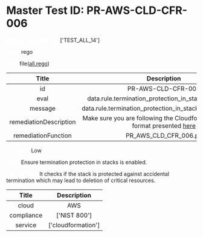 



# Master Test ID: PR-AWS-CLD-CFR-006


***<font color="white">Master Snapshot Id:</font>*** ['TEST_ALL_14']

***<font color="white">type:</font>*** rego

***<font color="white">rule:</font>*** file([all.rego])  
  
  
  
  

|Title|Description|
| :---: | :---: |
|id|PR-AWS-CLD-CFR-006|
|eval|data.rule.termination_protection_in_stacks_is_enabled|
|message|data.rule.termination_protection_in_stacks_is_enabled_err|
|remediationDescription|Make sure you are following the Cloudformation template format presented <a href='https://boto3.amazonaws.com/v1/documentation/api/latest/reference/services/cloudformation.html#CloudFormation.Client.describe_stacks' target='_blank'>here</a>|
|remediationFunction|PR_AWS_CLD_CFR_006.py|


***<font color="white">Severity:</font>*** Low

***<font color="white">Title:</font>*** Ensure termination protection in stacks is enabled.

***<font color="white">Description:</font>*** It checks if the stack is protected against accidental termination which may lead to deletion of critical resources.  
  
  

|Title|Description|
| :---: | :---: |
|cloud|AWS|
|compliance|['NIST 800']|
|service|['cloudformation']|



[all.rego]: https://github.com/prancer-io/prancer-compliance-test/tree/master/aws/cloud/all.rego
